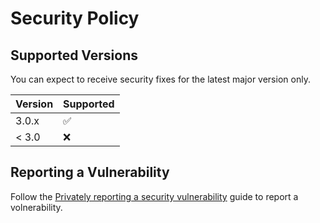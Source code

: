 # Security Policy

## Supported Versions

You can expect to receive security fixes for the latest major version only.

| Version | Supported          |
| ------- | ------------------ |
| 3.0.x   | :white_check_mark: |
| < 3.0   | :x:                |

## Reporting a Vulnerability

Follow the [Privately reporting a security vulnerability] guide to report  a volnerability.

[Privately reporting a security vulnerability]: https://docs.github.com/en/code-security/security-advisories/guidance-on-reporting-and-writing/privately-reporting-a-security-vulnerability
